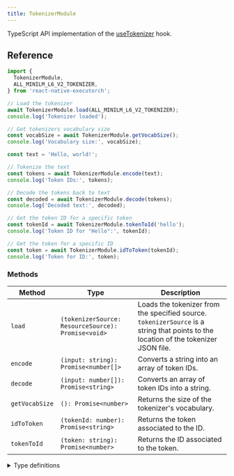 ```yaml
---
title: TokenizerModule
---
```


TypeScript API implementation of the [useTokenizer](../natural-language-processing/useTokenizer.md) hook.

## Reference

```typescript
import {
  TokenizerModule,
  ALL_MINILM_L6_V2_TOKENIZER,
} from 'react-native-executorch';

// Load the tokenizer
await TokenizerModule.load(ALL_MINILM_L6_V2_TOKENIZER);
console.log('Tokenizer loaded');

// Get tokenizers vocabulary size
const vocabSize = await TokenizerModule.getVocabSize();
console.log('Vocabulary size:', vocabSize);

const text = 'Hello, world!';

// Tokenize the text
const tokens = await TokenizerModule.encode(text);
console.log('Token IDs:', tokens);

// Decode the tokens back to text
const decoded = await TokenizerModule.decode(tokens);
console.log('Decoded text:', decoded);

// Get the token ID for a specific token
const tokenId = await TokenizerModule.tokenToId('hello');
console.log('Token ID for "Hello":', tokenId);

// Get the token for a specific ID
const token = await TokenizerModule.idToToken(tokenId);
console.log('Token for ID:', token);
```

### Methods

| Method         | Type                                               | Description                                                                                                                          |
| -------------- | -------------------------------------------------- | ------------------------------------------------------------------------------------------------------------------------------------ |
| `load`         | `(tokenizerSource: ResourceSource): Promise<void>` | Loads the tokenizer from the specified source. `tokenizerSource` is a string that points to the location of the tokenizer JSON file. |
| `encode`       | `(input: string): Promise<number[]>`               | Converts a string into an array of token IDs.                                                                                        |
| `decode`       | `(input: number[]): Promise<string>`               | Converts an array of token IDs into a string.                                                                                        |
| `getVocabSize` | `(): Promise<number>`                              | Returns the size of the tokenizer's vocabulary.                                                                                      |
| `idToToken`    | `(tokenId: number): Promise<string>`               | Returns the token associated to the ID.                                                                                              |
| `tokenToId`    | `(token: string): Promise<number>`                 | Returns the ID associated to the token.                                                                                              |

<details>
<summary>Type definitions</summary>

```typescript
type ResourceSource = string | number | object;
```

</details>
